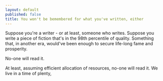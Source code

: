 ```yaml
---
layout: default
published: false
title: You won't be bemembered for what you've written, either
---
```


Suppose you're a writer - or at least, someone who writes. Suppose you write a piece of fiction that's in the 98th percentile of quality. Something that, in another era, would've been enough to secure life-long fame and prosperity.

No-one will read it.

At least, assuming efficient allocation of resources, no-one will read it. We live in a time of plenty, 